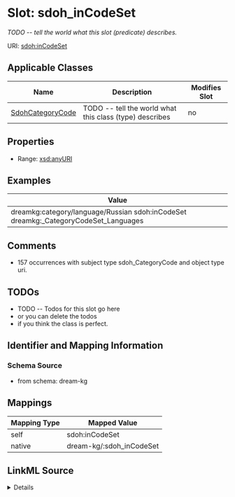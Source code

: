 

# Slot: sdoh_inCodeSet


_TODO -- tell the world what this slot (predicate) describes._





URI: [sdoh:inCodeSet](http://schema.org/inCodeSet)



<!-- no inheritance hierarchy -->





## Applicable Classes

| Name | Description | Modifies Slot |
| --- | --- | --- |
| [SdohCategoryCode](../classes/SdohCategoryCode.md) | TODO -- tell the world what this class (type) describes |  no  |







## Properties

* Range: [xsd:anyURI](http://www.w3.org/2001/XMLSchema#anyURI)






## Examples

| Value |
| --- |
| dreamkg:category/language/Russian sdoh:inCodeSet dreamkg:_CategoryCodeSet_Languages |

## Comments

* 157 occurrences with subject type sdoh_CategoryCode and object type uri.

## TODOs

* TODO -- Todos for this slot go here
* or you can delete the todos
* if you think the class is perfect.

## Identifier and Mapping Information







### Schema Source


* from schema: dream-kg




## Mappings

| Mapping Type | Mapped Value |
| ---  | ---  |
| self | sdoh:inCodeSet |
| native | dream-kg/:sdoh_inCodeSet |




## LinkML Source

<details>
```yaml
name: sdoh_inCodeSet
description: TODO -- tell the world what this slot (predicate) describes.
todos:
- TODO -- Todos for this slot go here
- or you can delete the todos
- if you think the class is perfect.
comments:
- 157 occurrences with subject type sdoh_CategoryCode and object type uri.
examples:
- value: dreamkg:category/language/Russian sdoh:inCodeSet dreamkg:_CategoryCodeSet_Languages
from_schema: dream-kg
rank: 1000
slot_uri: sdoh:inCodeSet
alias: sdoh_inCodeSet
domain_of:
- sdoh_CategoryCode
range: uri

```
</details>